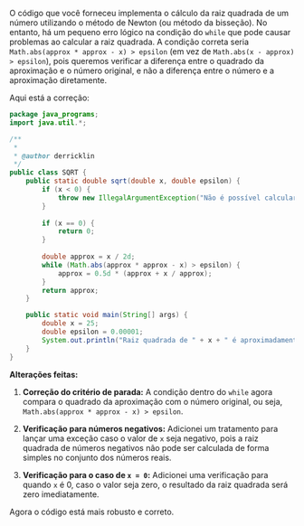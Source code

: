 O código que você forneceu implementa o cálculo da raiz quadrada de um número utilizando o método de Newton (ou método da bisseção). No entanto, há um pequeno erro lógico na condição do `while` que pode causar problemas ao calcular a raiz quadrada. A condição correta seria `Math.abs(approx * approx - x) > epsilon` (em vez de `Math.abs(x - approx) > epsilon`), pois queremos verificar a diferença entre o quadrado da aproximação e o número original, e não a diferença entre o número e a aproximação diretamente.

Aqui está a correção:

```java
package java_programs;
import java.util.*;

/**
 *
 * @author derricklin
 */
public class SQRT {
    public static double sqrt(double x, double epsilon) {
        if (x < 0) {
            throw new IllegalArgumentException("Não é possível calcular a raiz quadrada de um número negativo");
        }
        
        if (x == 0) {
            return 0;
        }
        
        double approx = x / 2d;
        while (Math.abs(approx * approx - x) > epsilon) {
            approx = 0.5d * (approx + x / approx);
        }
        return approx;
    }

    public static void main(String[] args) {
        double x = 25;
        double epsilon = 0.00001;
        System.out.println("Raiz quadrada de " + x + " é aproximadamente: " + sqrt(x, epsilon));
    }
}
```

**Alterações feitas:**

1. **Correção do critério de parada:** A condição dentro do `while` agora compara o quadrado da aproximação com o número original, ou seja, `Math.abs(approx * approx - x) > epsilon`.
   
2. **Verificação para números negativos:** Adicionei um tratamento para lançar uma exceção caso o valor de `x` seja negativo, pois a raiz quadrada de números negativos não pode ser calculada de forma simples no conjunto dos números reais.

3. **Verificação para o caso de `x = 0`:** Adicionei uma verificação para quando `x` é 0, caso o valor seja zero, o resultado da raiz quadrada será zero imediatamente.

Agora o código está mais robusto e correto.